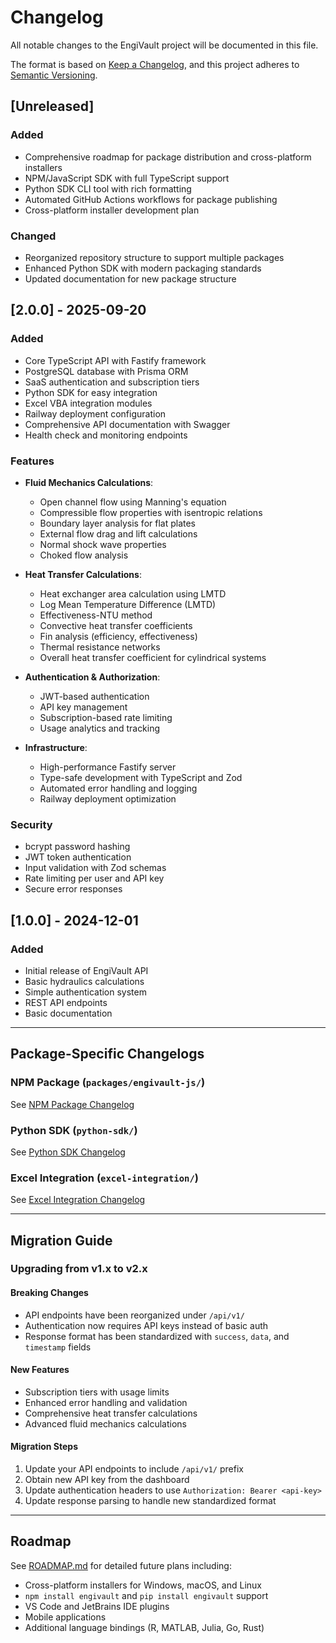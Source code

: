 # Changelog

All notable changes to the EngiVault project will be documented in this file.

The format is based on [Keep a Changelog](https://keepachangelog.com/en/1.0.0/),
and this project adheres to [Semantic Versioning](https://semver.org/spec/v2.0.0.html).

## [Unreleased]

### Added
- Comprehensive roadmap for package distribution and cross-platform installers
- NPM/JavaScript SDK with full TypeScript support
- Python SDK CLI tool with rich formatting
- Automated GitHub Actions workflows for package publishing
- Cross-platform installer development plan

### Changed
- Reorganized repository structure to support multiple packages
- Enhanced Python SDK with modern packaging standards
- Updated documentation for new package structure

## [2.0.0] - 2025-09-20

### Added
- Core TypeScript API with Fastify framework
- PostgreSQL database with Prisma ORM
- SaaS authentication and subscription tiers
- Python SDK for easy integration
- Excel VBA integration modules
- Railway deployment configuration
- Comprehensive API documentation with Swagger
- Health check and monitoring endpoints

### Features
- **Fluid Mechanics Calculations**:
  - Open channel flow using Manning's equation
  - Compressible flow properties with isentropic relations
  - Boundary layer analysis for flat plates
  - External flow drag and lift calculations
  - Normal shock wave properties
  - Choked flow analysis

- **Heat Transfer Calculations**:
  - Heat exchanger area calculation using LMTD
  - Log Mean Temperature Difference (LMTD)
  - Effectiveness-NTU method
  - Convective heat transfer coefficients
  - Fin analysis (efficiency, effectiveness)
  - Thermal resistance networks
  - Overall heat transfer coefficient for cylindrical systems

- **Authentication & Authorization**:
  - JWT-based authentication
  - API key management
  - Subscription-based rate limiting
  - Usage analytics and tracking

- **Infrastructure**:
  - High-performance Fastify server
  - Type-safe development with TypeScript and Zod
  - Automated error handling and logging
  - Railway deployment optimization

### Security
- bcrypt password hashing
- JWT token authentication
- Input validation with Zod schemas
- Rate limiting per user and API key
- Secure error responses

## [1.0.0] - 2024-12-01

### Added
- Initial release of EngiVault API
- Basic hydraulics calculations
- Simple authentication system
- REST API endpoints
- Basic documentation

---

## Package-Specific Changelogs

### NPM Package (`packages/engivault-js/`)
See [NPM Package Changelog](packages/engivault-js/CHANGELOG.md)

### Python SDK (`python-sdk/`)
See [Python SDK Changelog](python-sdk/CHANGELOG.md)

### Excel Integration (`excel-integration/`)
See [Excel Integration Changelog](excel-integration/CHANGELOG.md)

---

## Migration Guide

### Upgrading from v1.x to v2.x

#### Breaking Changes
- API endpoints have been reorganized under `/api/v1/`
- Authentication now requires API keys instead of basic auth
- Response format has been standardized with `success`, `data`, and `timestamp` fields

#### New Features
- Subscription tiers with usage limits
- Enhanced error handling and validation
- Comprehensive heat transfer calculations
- Advanced fluid mechanics calculations

#### Migration Steps
1. Update your API endpoints to include `/api/v1/` prefix
2. Obtain new API key from the dashboard
3. Update authentication headers to use `Authorization: Bearer <api-key>`
4. Update response parsing to handle new standardized format

---

## Roadmap

See [ROADMAP.md](ROADMAP.md) for detailed future plans including:
- Cross-platform installers for Windows, macOS, and Linux
- `npm install engivault` and `pip install engivault` support
- VS Code and JetBrains IDE plugins
- Mobile applications
- Additional language bindings (R, MATLAB, Julia, Go, Rust)
